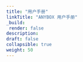 ```yaml
---
title: "用户手册"
linkTitle: "ANYBOX 用户手册"
_build:
 render: false 
description:
draft: false
collapsible: true
weight: 50
---
```

